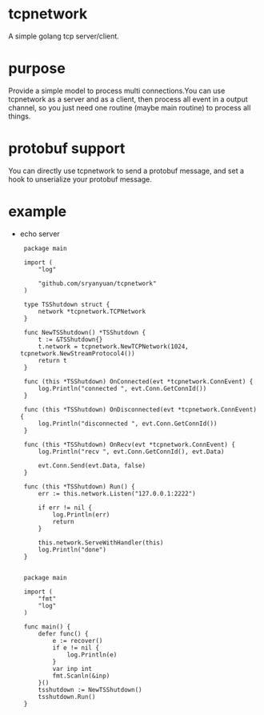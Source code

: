 # tcpnetwork

A simple golang tcp server/client.

# purpose

Provide a simple model to process multi connections.You can use tcpnetwork as a server and as a client, then process all event in a output channel, so you just need one routine (maybe main routine) to process all things.

# protobuf support

You can directly use tcpnetwork to send a protobuf message, and set a hook to unserialize your protobuf message.

# example

*  echo server

		package main
		
		import (
		    "log"
		
		    "github.com/sryanyuan/tcpnetwork"
		)
		
		type TSShutdown struct {
		    network *tcpnetwork.TCPNetwork
		}
		
		func NewTSShutdown() *TSShutdown {
		    t := &TSShutdown{}
		    t.network = tcpnetwork.NewTCPNetwork(1024, tcpnetwork.NewStreamProtocol4())
		    return t
		}
		
		func (this *TSShutdown) OnConnected(evt *tcpnetwork.ConnEvent) {
		    log.Println("connected ", evt.Conn.GetConnId())
		}
		
		func (this *TSShutdown) OnDisconnected(evt *tcpnetwork.ConnEvent) {
		    log.Println("disconnected ", evt.Conn.GetConnId())
		}
		
		func (this *TSShutdown) OnRecv(evt *tcpnetwork.ConnEvent) {
		    log.Println("recv ", evt.Conn.GetConnId(), evt.Data)
		
		    evt.Conn.Send(evt.Data, false)
		}
		
		func (this *TSShutdown) Run() {
		    err := this.network.Listen("127.0.0.1:2222")
		
		    if err != nil {
		        log.Println(err)
		        return
		    }
		
		    this.network.ServeWithHandler(this)
		    log.Println("done")
		}
		
		
		package main
		
		import (
		    "fmt"
		    "log"
		)
		
		func main() {
		    defer func() {
		        e := recover()
		        if e != nil {
		            log.Println(e)
		        }
		        var inp int
		        fmt.Scanln(&inp)
		    }()
		    tsshutdown := NewTSShutdown()
		    tsshutdown.Run()
		}